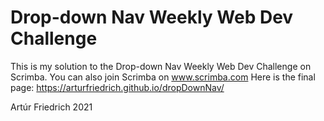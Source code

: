 # Drop-down Nav Weekly Web Dev Challenge
This is my solution to the Drop-down Nav Weekly Web Dev Challenge on Scrimba. You can also join Scrimba on www.scrimba.com
Here is the final page:  https://arturfriedrich.github.io/dropDownNav/

Artúr Friedrich 2021

